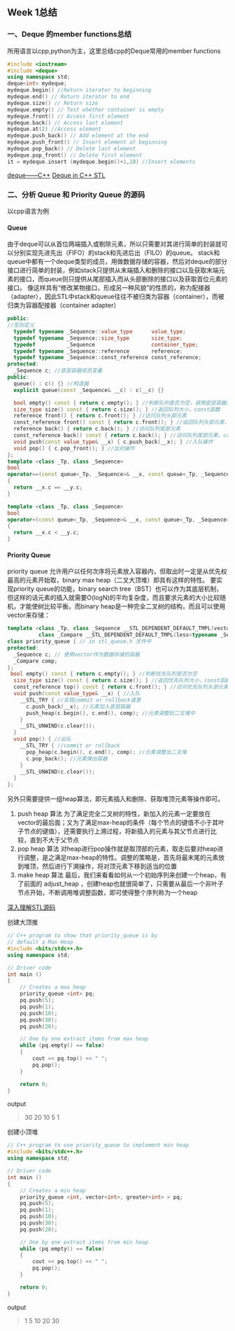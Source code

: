 ﻿## Week 1总结

### 一、Deque 的member functions总结
所用语言以cpp,python为主，这里总结cpp的Deque常用的member functions

```cpp
#include <iostream> 
#include <deque> 
using namespace std; 
deque<int> mydeque;
mydeque.begin() //Return iterator to beginning 
mydeque.end() // Return iterator to end
mydeque.size() // Return size
mydeque.empty() // Test whether container is empty
mydeque.front() // Access first element
mydeque.back() // Access last element 
mydeque.at(2) //Access element
mydeque.push_back() // Add element at the end
mydeque.push_front() // Insert element at beginning
mydeque.pop_back() // Delete last element 
mydeque.pop_front() // Delete first element
it = mydeque.insert (mydeque.begin()+1,10) //Insert elements
```
[deque——C++](http://www.cplusplus.com/reference/deque/deque/)
[Deque in C++ STL](https://www.geeksforgeeks.org/deque-cpp-stl/)

### 二、分析 Queue 和 Priority Queue 的源码
以cpp语言为例
#### Queue
由于deque可以从首位两端插入或剔除元素，所以只需要对其进行简单的封装就可以分别实现先进先出（FIFO）的stack和先进后出（FILO）的queue。
stack和queue中都有一个deque类型的成员，用做数据存储的容器，然后对deque的部分接口进行简单的封装，例如stack只提供从末端插入和删除的接口以及获取末端元素的接口，而queue则只提供从尾部插入而从头部删除的接口以及获取首位元素的接口。
像这样具有“修改某物接口，形成另一种风貌”的性质的，称为配接器（adapter），因此STL中stack和queue往往不被归类为容器（container），而被归类为容器配接器（container adapter）

```cpp
public:
//型别定义
  typedef typename _Sequence::value_type      value_type;
  typedef typename _Sequence::size_type       size_type;
  typedef          _Sequence                  container_type;
  typedef typename _Sequence::reference       reference;
  typedef typename _Sequence::const_reference const_reference;
protected:
  _Sequence c; //底层容器成员变量
public:
  queue() : c() {} //构造器
  explicit queue(const _Sequence& __c) : c(__c) {}

  bool empty() const { return c.empty(); } //判断队列是否为空，调用底层容器相关成员函数即可
  size_type size() const { return c.size(); } //返回队列大小，const函数
  reference front() { return c.front(); } //访问队列头部元素
  const_reference front() const { return c.front(); } //返回队列头部元素，const函数
  reference back() { return c.back(); } //访问队列尾部元素
  const_reference back() const { return c.back(); } //访问队列尾部元素，const函数
  void push(const value_type& __x) { c.push_back(__x); } //入队操作
  void pop() { c.pop_front(); } //出对操作
};
template <class _Tp, class _Sequence>
bool 
operator==(const queue<_Tp, _Sequence>& __x, const queue<_Tp, _Sequence>& __y) //重载==运算符
{
  return __x.c == __y.c;
}

template <class _Tp, class _Sequence>
bool
operator<(const queue<_Tp, _Sequence>& __x, const queue<_Tp, _Sequence>& __y) //重载<运算符
{
  return __x.c < __y.c;
}
```
#### Priority Queue
priority queue 允许用户以任何次序将元素放入容器内，但取出时一定是从优先权最高的元素开始取，binary max heap（二叉大顶堆）即具有这样的特性。
要实现priority queue的功能，binary search tree（BST）也可以作为其底层机制，但这样的话元素的插入就需要O(logN)的平均复杂度，而且要求元素的大小比较随机，才能使树比较平衡。而binary heap是一种完全二叉树的结构，而且可以使用vector来存储：

```cpp
template <class _Tp, class _Sequence __STL_DEPENDENT_DEFAULT_TMPL(vector<_Tp>),
          class _Compare __STL_DEPENDENT_DEFAULT_TMPL(less<typename _Sequence::value_type>) >
class priority_queue { // in stl_queue.h 文件中
protected:
  _Sequence c; // 使用vector作为数据存储的容器
  _Compare comp;
};
 bool empty() const { return c.empty(); } //判断优先队列是否为空
  size_type size() const { return c.size(); } //返回优先队列大小，const函数
  const_reference top() const { return c.front(); } //访问优先队列头部元素，const函数，即优先级最高元素
  void push(const value_type& __x) { //入队
    __STL_TRY { //实现commit or rollback语意
      c.push_back(__x); //元素加入底层容器
      push_heap(c.begin(), c.end(), comp); //元素调整到二叉堆中
    }
    __STL_UNWIND(c.clear());
  }
  void pop() { //出队
    __STL_TRY { //commit or rollback
      pop_heap(c.begin(), c.end(), comp); //元素调整出二叉堆
      c.pop_back(); //元素弹出容器
    }
    __STL_UNWIND(c.clear());
  }
};
```
另外只需要提供一组heap算法，即元素插入和删除、获取堆顶元素等操作即可。
1. push heap 算法
为了满足完全二叉树的特性，新加入的元素一定要放在vector的最后面；又为了满足max-heap的条件（每个节点的键值不小于其叶子节点的键值），还需要执行上溯过程，将新插入的元素与其父节点进行比较，直到不大于父节点
2. pop heap 算法
对heap进行pop操作就是取顶部的元素，取走后要对heap进行调整，是之满足max-heap的特性。调整的策略是，首先将最末尾的元素放到堆顶，然后进行下溯操作，将对顶元素下移到适当的位置
3. make heap 算法
最后，我们来看看如何从一个初始序列来创建一个heap，有了前面的 adjust_heap ，创建heap也就很简单了，只需要从最后一个非叶子节点开始，不断调用堆调整函数，即可使得整个序列称为一个heap

[深入理解STL源码](http://ibillxia.github.io/blog/2014/07/27/stl-source-insight-3-sequential-containers-4-heap-and-priority-queue/)

创建大顶推

```cpp
// C++ program to show that priority_queue is by 
// default a Max Heap 
#include <bits/stdc++.h> 
using namespace std; 

// Driver code 
int main () 
{ 
	// Creates a max heap 
	priority_queue <int> pq; 
	pq.push(5); 
	pq.push(1); 
	pq.push(10); 
	pq.push(30); 
	pq.push(20); 

	// One by one extract items from max heap 
	while (pq.empty() == false) 
	{ 
		cout << pq.top() << " "; 
		pq.pop(); 
	} 

	return 0; 
} 
```
output
> 30 20 10 5 1

创建小顶堆

```cpp
// C++ program to use priority_queue to implement min heap 
#include <bits/stdc++.h> 
using namespace std; 

// Driver code 
int main () 
{ 
	// Creates a min heap 
	priority_queue <int, vector<int>, greater<int> > pq; 
	pq.push(5); 
	pq.push(1); 
	pq.push(10); 
	pq.push(30); 
	pq.push(20); 

	// One by one extract items from min heap 
	while (pq.empty() == false) 
	{ 
		cout << pq.top() << " "; 
		pq.pop(); 
	} 

	return 0; 
} 
```
output
> 1 5 10 20 30 

